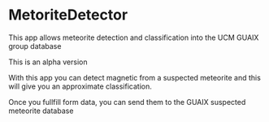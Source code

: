 # MetoriteDetector
This app allows meteorite detection and classification into the UCM GUAIX group database

This is an alpha version

With this app you can detect magnetic from a suspected meteorite and this will give you an approximate classification.

Once you fullfill form data, you can send them to the GUAIX suspected meteorite database

